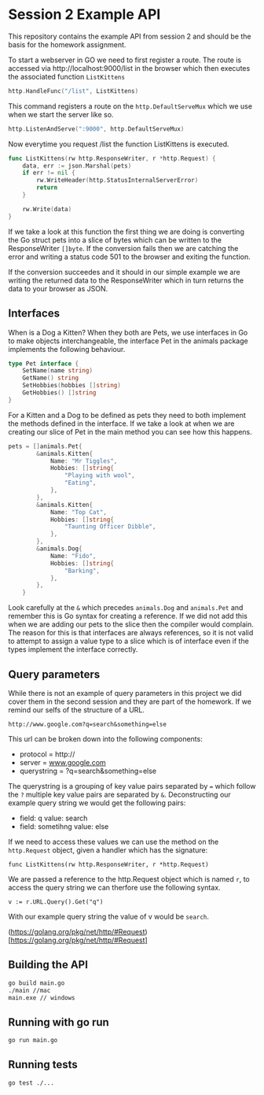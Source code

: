 # Session 2 Example API

This repository contains the example API from session 2 and should be the basis for the homework assignment.  

To start a webserver in GO we need to first register a route.  The route is accessed via http://localhost:9000/list in the browser which then executes the associated function `ListKittens`

```go
http.HandleFunc("/list", ListKittens)
```

This command registers a route on the `http.DefaultServeMux` which we use when we start the server like so.

```go
http.ListenAndServe(":9000", http.DefaultServeMux)
```

Now everytime you request /list the function ListKittens is executed.

```go
func ListKittens(rw http.ResponseWriter, r *http.Request) {
	data, err := json.Marshal(pets)
	if err != nil {
		rw.WriteHeader(http.StatusInternalServerError)
		return
	}

	rw.Write(data)
}
```

If we take a look at this function the first thing we are doing is converting the Go struct pets into a slice of bytes which can be written to the ResponseWriter `[]byte`.  If the conversion fails then we are catching the error and writing a status code 501 to the browser and exiting the function.

If the conversion succeedes and it should in our simple example we are writing the returned data to the ResponseWriter which in turn returns the data to your browser as JSON.

## Interfaces
When is a Dog a Kitten?  When they both are Pets, we use interfaces in Go to make objects interchangeable, the interface Pet in the animals package implements the following behaviour.

```go
type Pet interface {
	SetName(name string)
	GetName() string
	SetHobbies(hobbies []string)
	GetHobbies() []string
}
```

For a Kitten and a Dog to be defined as pets they need to both implement the methods defined in the interface.  If we take a look at when we are creating our slice of Pet in the main method you can see how this happens.

```go
pets = []animals.Pet{
		&animals.Kitten{
			Name: "Mr Tiggles",
			Hobbies: []string{
				"Playing with wool",
				"Eating",
			},
		},
		&animals.Kitten{
			Name: "Top Cat",
			Hobbies: []string{
				"Taunting Officer Dibble",
			},
		},
		&animals.Dog{
			Name: "Fido",
			Hobbies: []string{
				"Barking",
			},
		},
	}
```

Look carefully at the `&` which precedes `animals.Dog` and `animals.Pet` and remember this is Go syntax for creating a reference.  If we did not add this when we are adding our pets to the slice then the compiler would complain.  The reason for this is that interfaces are always references, so it is not valid to attempt to assign a value type to a slice which is of interface even if the types implement the interface correctly.

## Query parameters
While there is not an example of query parameters in this project we did cover them in the second session and they are part of the homework.  If we remind our selfs of the structure of a URL.

```
http://www.google.com?q=search&something=else
```

This url can be broken down into the following components:
* protocol = http://
* server = www.google.com
* querystring = ?q=search&something=else

The querystring is a grouping of key value pairs separated by `=` which follow the `?` multiple key value pairs are separated by `&`.  Deconstructing our example query string we would get the following pairs:
* field: q value: search
* field: sometihng value: else

If we need to access these values we can use the method on the `http.Request` object, given a handler which has the signature:

```
func ListKittens(rw http.ResponseWriter, r *http.Request)
```

We are passed a reference to the http.Request object which is named `r`, to access the query string we can therfore use the following syntax.

```
v := r.URL.Query().Get("q")
```

With our example query string the value of v would be `search`.

(https://golang.org/pkg/net/http/#Request)[https://golang.org/pkg/net/http/#Request]

## Building the API
```bash
go build main.go
./main //mac
main.exe // windows
```

## Running with go run
```bash
go run main.go
```

## Running tests
```bash
go test ./...
```
 
